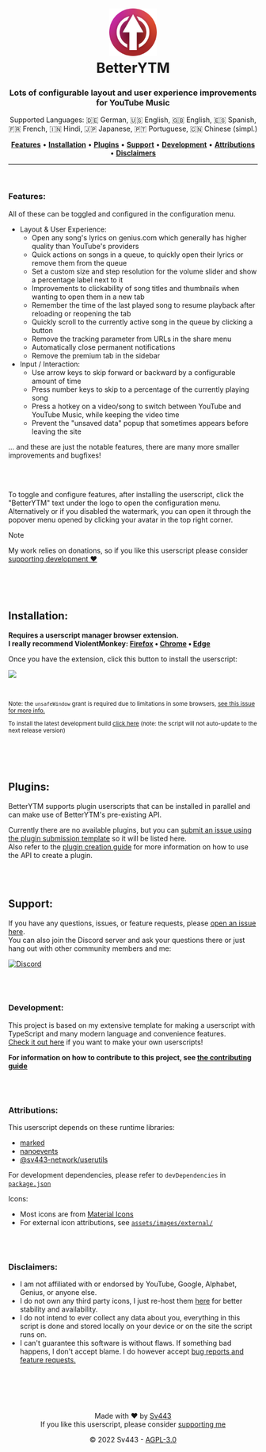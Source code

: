 <div style="text-align: center;" align="center">
<!-- <{{HEADER}}> -->
<h1><img src="https://raw.githubusercontent.com/Sv443/BetterYTM/main/assets/images/logo/logo_128.png" width="96" height="96" /><br>BetterYTM</h1>

### Lots of configurable layout and user experience improvements for YouTube Music
Supported Languages: 🇩🇪 German, 🇺🇸 English, 🇬🇧 English, 🇪🇸 Spanish, 🇫🇷 French, 🇮🇳 Hindi, 🇯🇵 Japanese, 🇵🇹 Portuguese, 🇨🇳 Chinese (simpl.)
<!-- </{{HEADER}}> -->
[**Features**](#features) • [**Installation**](#installation) • [**Plugins**](#plugins) • [**Support**](#support) • [**Development**](#development) • [**Attributions**](#attributions) • [**Disclaimers**](#disclaimers)
  
---

</div>
<br>

### Features:
All of these can be toggled and configured in the configuration menu.
- Layout & User Experience:
  - Open any song's lyrics on genius.com which generally has higher quality than YouTube's providers
  - Quick actions on songs in a queue, to quickly open their lyrics or remove them from the queue
  - Set a custom size and step resolution for the volume slider and show a percentage label next to it
  - Improvements to clickability of song titles and thumbnails when wanting to open them in a new tab
  - Remember the time of the last played song to resume playback after reloading or reopening the tab
  - Quickly scroll to the currently active song in the queue by clicking a button
  - Remove the tracking parameter from URLs in the share menu
  - Automatically close permanent notifications
  - Remove the premium tab in the sidebar
- Input / Interaction:
  - Use arrow keys to skip forward or backward by a configurable amount of time
  - Press number keys to skip to a percentage of the currently playing song
  - Press a hotkey on a video/song to switch between YouTube and YouTube Music, while keeping the video time
  - Prevent the "unsaved data" popup that sometimes appears before leaving the site
  
... and these are just the notable features, there are many more smaller improvements and bugfixes!

<br><br>

To toggle and configure features, after installing the userscript, click the "BetterYTM" text under the logo to open the configuration menu.  
Alternatively or if you disabled the watermark, you can open it through the popover menu opened by clicking your avatar in the top right corner.  
  
> [!NOTE]  
> My work relies on donations, so if you like this userscript please consider [supporting development ❤️](https://github.com/sponsors/Sv443)

<br><br><br>

## Installation:
<b>

Requires a userscript manager browser extension.  
I really recommend ViolentMonkey: [Firefox](https://addons.mozilla.org/en-US/firefox/addon/violentmonkey/) &bull; [Chrome](https://chrome.google.com/webstore/detail/violentmonkey/jinjaccalgkegednnccohejagnlnfdag) &bull; [Edge](https://microsoftedge.microsoft.com/addons/detail/violentmonkey/eeagobfjdenkkddmbclomhiblgggliao?hl=en-GB&gl=DE)

</b>

Once you have the extension, click this button to install the userscript:  
  
<a href="https://github.com/Sv443/BetterYTM/raw/main/dist/BetterYTM.user.js" target="_blank"><img src="https://img.shields.io/badge/Install-%E2%96%BA-039e10" height="24"></a>

<br>

<sup>

Note: the `unsafeWindow` grant is required due to limitations in some browsers, [see this issue for more info.](https://github.com/Sv443/BetterYTM/issues/18#show_issue)

</sup>
<sup>

To install the latest development build [click here](https://github.com/Sv443/BetterYTM/raw/develop/dist/BetterYTM.user.js) (note: the script will not auto-update to the next release version)

</sup>

<br><br><br>

## Plugins:
BetterYTM supports plugin userscripts that can be installed in parallel and can make use of BetterYTM's pre-existing API.  
  
<!-- <{{PLUGINS}}> -->
Currently there are no available plugins, but you can [submit an issue using the plugin submission template](https://github.com/Sv443/BetterYTM/issues/new/choose) so it will be listed here.  
Also refer to the [plugin creation guide](./contributing.md#developing-a-plugin-that-interfaces-with-betterytm) for more information on how to use the API to create a plugin.
<!-- </{{PLUGINS}}> -->

<br><br>

## Support:
If you have any questions, issues, or feature requests, please [open an issue here](https://github.com/Sv443/BetterYTM/issues/new/choose).  
You can also join the Discord server and ask your questions there or just hang out with other community members and me:  
  
[![Discord](https://img.shields.io/discord/565933531214118942)](https://discord.gg/aBH4uRG)

<br><br>

### Development:
This project is based on my extensive template for making a userscript with TypeScript and many modern language and convenience features.  
[Check it out here](https://github.com/Sv443/Userscript.ts) if you want to make your own userscripts!  
  
**For information on how to contribute to this project, see [the contributing guide](./contributing.md)**

<br><br>

### Attributions:
This userscript depends on these runtime libraries:
- [marked](https://npmjs.org/package/marked)
- [nanoevents](https://npmjs.org/package/nanoevents)
- [@sv443-network/userutils](https://github.com/Sv443-Network/UserUtils)
  
For development dependencies, please refer to `devDependencies` in [`package.json`](./package.json)
  
Icons:  
- Most icons are from [Material Icons](https://fonts.google.com/icons)
- For external icon attributions, see [`assets/images/external/`](assets/images/external/README.md)

<br><br>

### Disclaimers:
- I am not affiliated with or endorsed by YouTube, Google, Alphabet, Genius, or anyone else.
- I do not own any third party icons, I just re-host them [here](./assets/images/external/) for better stability and availability.
- I do not intend to ever collect any data about you, everything in this script is done and stored locally on your device or on the site the script runs on.
- I can't guarantee this software is without flaws. If something bad happens, I don't accept blame. I do however accept [bug reports and feature requests.](https://github.com/Sv443/BetterYTM/issues/new/choose)

<br><br><br><br>

<div align="center" style="text-align: center;">

Made with ❤️ by [Sv443](https://github.com/Sv443)  
If you like this userscript, please consider [supporting me](https://github.com/sponsors/Sv443)  
  
© 2022 Sv443 - [AGPL-3.0](./LICENSE.txt)

</div>
